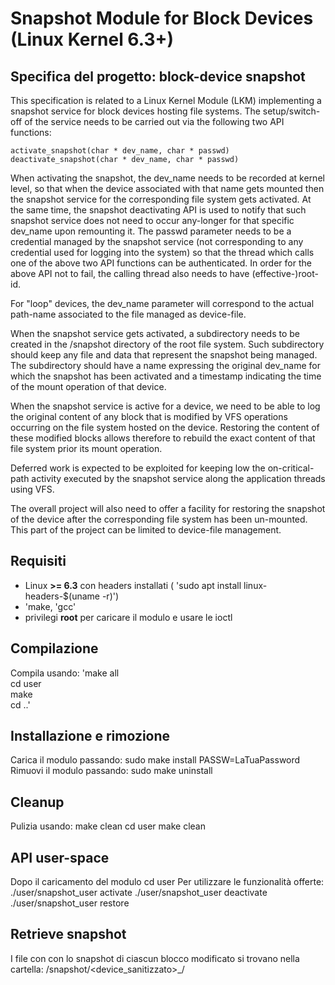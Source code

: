 # Snapshot Module for Block Devices (Linux Kernel 6.3+)

## Specifica del progetto: block-device snapshot

This specification is related to a Linux Kernel Module (LKM) implementing a snapshot service for block devices hosting file systems. The setup/switch-off of the service needs to be carried out via the following two API functions:

    activate_snapshot(char * dev_name, char * passwd)
    deactivate_snapshot(char * dev_name, char * passwd) 

When activating the snapshot, the dev_name needs to be recorded at kernel level, so that when the device associated with that name gets mounted then the snapshot service for the corresponding file system gets activated. At the same time, the snapshot deactivating API is used to notify that such snapshot service does not need to occur any-longer for that specific dev_name upon remounting it. The passwd parameter needs to be a credential managed by the snapshot service (not corresponding to any credential used for logging into the system) so that the thread which calls one of the above two API functions can be authenticated. In order for the above API not to fail, the calling thread also needs to have (effective-)root-id.

For "loop" devices, the dev_name parameter will correspond to the actual path-name associated to the file managed as device-file.

When the snapshot service gets activated, a subdirectory needs to be created in the /snapshot directory of the root file system. Such subdirectory should keep any file and data that represent the snapshot being managed. The subdirectory should have a name expressing the original dev_name for which the snapshot has been activated and a timestamp indicating the time of the mount operation of that device.

When the snapshot service is active for a device, we need to be able to log the original content of any block that is modified by VFS operations occurring on the file system hosted on the device. Restoring the content of these modified blocks allows therefore to rebuild the exact content of that file system prior its mount operation.

Deferred work is expected to be exploited for keeping low the on-critical-path activity executed by the snapshot service along the application threads using VFS.

The overall project will also need to offer a facility for restoring the snapshot of the device after the corresponding file system has been un-mounted. This part of the project can be limited to device-file management. 

## Requisiti
- Linux **>= 6.3** con headers installati ( 'sudo apt install linux-headers-$(uname -r)')
- 'make, 'gcc'
- privilegi **root** per caricare il modulo e usare le ioctl

## Compilazione
Compila usando:
'make all  
cd user  
make  
cd ..'

## Installazione e rimozione
Carica il modulo passando:
sudo make install PASSW=LaTuaPassword
Rimuovi il modulo passando:
sudo make uninstall

## Cleanup
Pulizia usando:
make clean
cd user
make clean

## API user-space
Dopo il caricamento del modulo
cd user
Per utilizzare le funzionalità offerte:
./user/snapshot_user activate   <device> <password>
./user/snapshot_user deactivate <device> <password>
./user/snapshot_user restore    <device> <password>

## Retrieve snapshot
I file con con lo snapshot di ciascun blocco modificato si trovano nella cartella:
    /snapshot/<device_sanitizzato>_<timestamp>/

